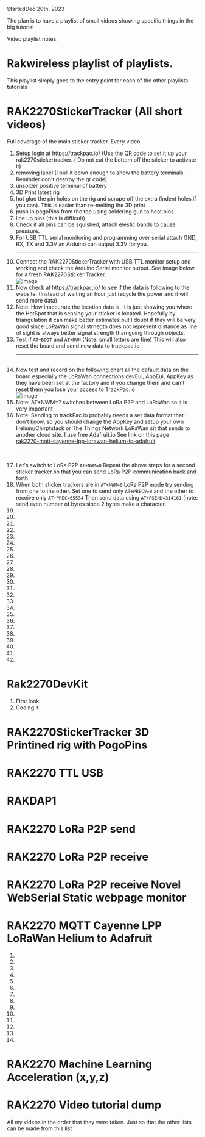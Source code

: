 


StartedDec 20th, 2023

The plan is to have a playlist of small videos showing specific things in the big tutorial

Video playlist notes:

# Rakwireless playlist of playlists. 

This playlist simply goes to the entry point for each of the other playlists tutorials


# RAK2270StickerTracker (All short videos)

Full coverage of the main sticker tracker. Every video

1. Setup login at https://trackpac.io/  (Use the QR code to set it up your rak2270stickertracker. ( Do not cut the bottom off the sticker to activate it)
1. removing label (I pull it down enough to show the battery terminals. Reminder don't destroy the qr code)
1. unsolder positive terminal of battery
1. 3D Print latest rig
1. hot glue the pin holes on the rig and scrape off the extra (indent holes if you can). This is easier than re-melting the 3D print
1. push in pogoPins from the top using soldering gun to heat pins
1. line up pins (this is difficult)
1. Check if all pins can be squished, attach elestic bands to cause pressure.
1. For USB TTL serial monitoring and programming over serial attach GND, RX, TX and 3.3V an Arduino can output 3.3V for you. <hr> 
1. Connect the RAK2270StickerTracker with USB TTL monitor setup and working and check the Arduino Serial monitor output. See image below for a fresh RAK2270Sticker Tracker. <br>
![image](https://github.com/hpssjellis/mcu-stable-edu-launch/assets/5605614/99e4299e-27b2-4385-8317-00950a99aea8)
1. Now check at https://trackpac.io/ to see if the data is following to the website. (Instead of waiting an hour just recycle the power and it will send more data)
1. Note: How inaccurate the location data is. It is just showing you where the HotSpot that is sensing your sticker is located. Hopefully by triangulation it can make better estimates but I doubt if they will be very good since LoRaWan signal strnegth does not represent distance as line of sight is always better signal strength than going through objects.
1. Test if ```AT+BOOT``` and ```AT+RUN``` (Note: small letters are fine) This will also reset the board and send new data to trackpac.io <hr><br>
1. Now test and record on the following chart all the default data on the board especially the LoRaWan connections devEui, AppEui, AppKey as they have been set at the factory and if you change them and can't reset them you lose your access to TrackPac.io <br> 
![image](https://github.com/hpssjellis/mcu-stable-edu-launch/assets/5605614/88614bf7-9d71-4b27-bc9a-266105ce0506)
1. Note: AT+NWM=?    switches between LoRa P2P and LoRaWan so it is very important
1. Note: Sending to trackPac.io probably needs a set data format that I don't know, so you should change the AppKey and setup your own Helium/Chirptstack or The Things Network LoRaWan sit that sends to another cloud site. I use free Adafruit.io See link on this page  <br>[rak2270-mqtt-cayenne-lpp-lorawan-helium-to-adafruit](https://github.com/hpssjellis/mcu-stable-edu-launch/blob/main/rak2270-sticker-tracker/video-playlist.md#rak2270-mqtt-cayenne-lpp-lorawan-helium-to-adafruit)  <hr> <br>
1. Let's switch to LoRa P2P ```AT+NWM=0``` Repeat the above steps for a second sticker tracker so that you can send LoRa P2P communication back and forth
1. When both sticker trackers are in  ```AT+NWM=0``` LoRa P2P mode try sending from one to the other. Set one to send only ```AT+PRECV=0``` and the other to receive only  ```AT+PREC=65534``` Then send data using ```AT+PSEND=314161``` (note: send even number of bytes since 2 bytes make a character.
1.
1.
1.
1.
1.
1.
1.
1.
1.
1.
1.
1.
1.
1.
1.
1.
1.
1.
1.
1.
1.
1.
1.
1.







# Rak2270DevKit
1. First look
2. Coding it


# RAK2270StickerTracker 3D Printined rig with PogoPins

# RAK2270 TTL USB

# RAKDAP1

# RAK2270 LoRa P2P send

# RAK2270 LoRa P2P receive 

# RAK2270 LoRa P2P receive Novel WebSerial Static webpage monitor

# RAK2270 MQTT Cayenne LPP LoRaWan Helium to Adafruit 

1. 
1. 
1. 
1. 
1. 
1. 
1. 
1. 
1. 
1. 
1. 
1. 
1. 
1. 

# RAK2270 Machine Learning Acceleration (x,y,z)




# RAK2270 Video tutorial dump
All my videos in the order that they were taken. Just so that the other lists can be made from this list


















